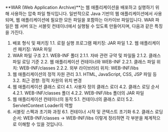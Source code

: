 **WAR (Web Application Archive)**는 웹 애플리케이션을 배포하고 실행하기 위해 사용하는 압축 파일 형식입니다. 일반적으로 Java 기반의 웹 애플리케이션에서 사용되며, 웹 애플리케이션에 필요한 모든 파일을 포함하는 아카이브 파일입니다. WAR 파일은 웹 서버 또는 서블릿 컨테이너에서 실행될 수 있도록 만들어지며, 다음과 같은 특징을 가진다.


1. 배포 형식 및 패키징
1.1. 로컬 실행 프로그램 패키징: JAR 파일
1.2. 웹 애플리케이션 패키징: WAR 파일
2. WAR 파일 구조
2.1. WEB-INF 폴더
2.1.1. 자바 관련 규약 및 파일들
2.1.2. 클래스 파일 로딩 기준
2.2. 웹 애플리케이션 컨테이너와 WEB-INF
2.2.1. 클래스 파일 위치: WEB-INF/classes
2.2.2. 외부 라이브러리 위치: WEB-INF/libs
3. 웹 애플리케이션의 정적 자원 관리
3.1. HTML, JavaScript, CSS, JSP 파일 등
3.2. 최근 경향: 정적 자원의 위치 변경
4. 웹 애플리케이션 클래스 로더
4.1. 사용자 정의 클래스 로더
4.2. 클래스 로딩 순서
4.2.1. WEB-INF/classes 폴더
4.2.2. WEB-INF/libs 폴더의 JAR 파일
5. 웹 애플리케이션 컨테이너의 동작
5.1. 컨테이너의 클래스 로더
5.2. ServletContext Loader의 역할
6. 서블릿 스펙과 초기화 과정
6.1. 컨테이너 시작 및 콘텍스트 초기화
6.2. 클래스 로딩 순서: WEB-INF/classes → WEB-INF/libs
이렇게 정리하면 각 부분을 체계적으로 이해할 수 있을 것입니다.

